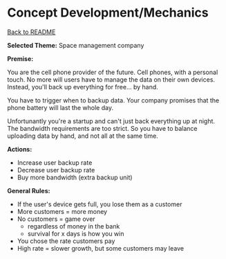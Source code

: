 # Concept Development/Mechanics

[Back to README](../README.md)

**Selected Theme:** Space management company

**Premise:**

You are the cell phone provider of the future. Cell phones, with a personal touch. No more will users have to manage the data on their own devices. Instead, you'll back up everything for free... by hand.

You have to trigger when to backup data. Your company promises that the phone battery will last the whole day.

Unfortunantly you're a startup and can't just back everything up at night. The bandwidth requirements are too strict. So you have to balance uploading data by hand, and not all at the same time.

**Actions:**

* Increase user backup rate
* Decrease user backup rate
* Buy more bandwidth (extra backup unit)

**General Rules:**

* If the user's device gets full, you lose them as a customer
* More customers = more money
* No customers = game over
	* regardless of money in the bank
	* survival for x days is how you win
* You chose the rate customers pay
* High rate = slower growth, but some customers may leave